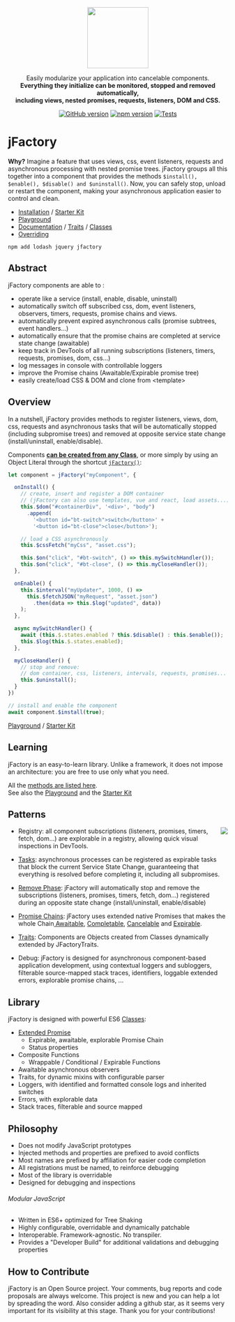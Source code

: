 <div align="center" markdown="1">
<img width="140" src="https://jfactory-es.github.io/jfactory/img/jFactory.png">

Easily modularize your application into cancelable components.<br>
<b>Everything they initialize can be monitored, stopped and removed automatically,<br>
including views, nested promises, requests, listeners, DOM and CSS.</b>

[![GitHub version](https://img.shields.io/github/package-json/v/jfactory-es/jfactory.svg?label=git)](https://github.com/jfactory-es/jfactory)
[![npm version](https://img.shields.io/npm/v/jfactory.svg)](https://www.npmjs.com/package/jfactory)
[![Tests](https://github.com/jfactory-es/jfactory/workflows/Node%20CI/badge.svg)](#implementation)

</div>

# jFactory

**Why?** Imagine a feature that uses views, css, event listeners, requests and asynchronous processing with nested promise trees.
jFactory groups all this together into a component that provides the methods `$install(), $enable(), $disable() and $uninstall()`. Now, you can safely stop, unload or restart the component, making your asynchronous application easier to control and clean.

* [Installation](ref-import.md) / [Starter Kit](https://github.com/jfactory-es/jfactory-starterkit)
* [Playground](playground/README.md)
* [Documentation](ref-index.md) / [Traits](ref-index.md#traits-component-features) / [Classes](ref-index.md#classes-internal-library)
* [Overriding](ref-overriding.md)

```
npm add lodash jquery jfactory
```

## Abstract

jFactory components are able to :
- operate like a service (install, enable, disable, uninstall)
- automatically switch off subscribed css, dom, event listeners, observers, timers, requests, promise chains and views.
- automatically prevent expired asynchronous calls (promise subtrees, event handlers...)
- automatically ensure that the promise chains are completed at service state change (awaitable)
- keep track in DevTools of all running subscriptions (listeners, timers, requests, promises, dom, css...)
- log messages in console with controllable loggers
- improve the Promise chains (Awaitable/Expirable promise tree)
- easily create/load CSS & DOM and clone from \<template>
<!--
## Supported APIs <img height="20" src="https://upload.wikimedia.org/wikipedia/commons/a/a7/React-icon.svg"> <img height="20" src="https://vuejs.org/images/logo.png"> <img height="20" src="https://jfactory-es.github.io/jfactory/img/HTML5.png">

jFactory supports **Vue.js**, **React**, and **HTML5 WebComponents** allowing components to automatically **uninstall** and **reinstall** their views.
See [Playground](playground/README.md).
-->
## Overview

In a nutshell, jFactory provides methods to register listeners, views, dom, css, requests and asynchronous tasks that will be automatically stopped (including subpromise trees) and removed at opposite service state change (install/uninstall, enable/disable).

Components **[can be created from any Class](ref-components.md)**,
or more simply by using an Object Literal through the shortcut [`jFactory()`](ref-components.md#create-a-component-literal):

```javascript
let component = jFactory("myComponent", {

  onInstall() {
    // create, insert and register a DOM container
    // (jFactory can also use templates, vue and react, load assets...)
    this.$dom("#containerDiv", '<div>', "body")
      .append(
        '<button id="bt-switch">switch</button>' +
        '<button id="bt-close">close</button>');

    // load a CSS asynchronously
    this.$cssFetch("myCss", "asset.css");

    this.$on("click", "#bt-switch", () => this.mySwitchHandler());
    this.$on("click", "#bt-close", () => this.myCloseHandler());
  },

  onEnable() {
    this.$interval("myUpdater", 1000, () =>
      this.$fetchJSON("myRequest", "asset.json")
        .then(data => this.$log("updated", data))
    );
  },

  async mySwitchHandler() {
    await (this.$.states.enabled ? this.$disable() : this.$enable());
    this.$log(this.$.states.enabled);
  },

  myCloseHandler() {
    // stop and remove:
    // dom container, css, listeners, intervals, requests, promises...
    this.$uninstall();
  }
})

// install and enable the component
await component.$install(true);
```
[Playground](playground/README.md) / [Starter Kit](https://github.com/jfactory-es/jfactory-starterkit)

## Learning

jFactory is an easy-to-learn library. Unlike a framework, it does not impose an architecture: you are free to use only what you need.

All the [methods are listed here](ref-index.md#traits-component-features). \
See also the [Playground](playground/README.md) and the [Starter Kit](https://github.com/jfactory-es/jfactory-starterkit)

## Patterns

- Registry:<img align="right" src="https://jfactory-es.github.io/jfactory/img/pic1.png"> all component subscriptions (listeners, promises, timers, fetch, dom...) are explorable in a registry, allowing quick visual inspections in DevTools.

- [Tasks](TraitTask.md): asynchronous processes can be registered as expirable tasks that block the current Service State Change, guaranteeing that everything is resolved before completing it, including all subpromises.

- [Remove Phase](TraitService-Phases.md#remove-phase): jFactory will automatically stop and remove the subscriptions (listeners, promises, timers, fetch, dom...) registered during an opposite state change (install/uninstall, enable/disable)

- [Promise Chains](JFactoryPromise.md): jFactory uses extended native Promises that makes the whole Chain[ Awaitable](JFactoryPromise.md#chain-awaitable), [Completable](JFactoryPromise.md#chain-completion--cancellation), [Cancelable](JFactoryPromise.md#chain-completion--cancellation) and [Expirable](JFactoryPromise.md#chain-expiration).

- [Traits](ref-components.md#create-a-component-base-class): Components are Objects created from Classes dynamically extended by JFactoryTraits.

- Debug: jFactory is designed for asynchronous component-based application development, using contextual loggers and subloggers,
  filterable source-mapped stack traces, identifiers, loggable extended errors, explorable promise chains, ...

## Library

jFactory is designed with powerful ES6 [Classes](ref-index.md#classes-internal-library):

- [Extended Promise](JFactoryPromise.md)
  - Expirable, awaitable, explorable Promise Chain
  - Status properties
- Composite Functions
  - Wrappable / Conditional / Expirable Functions
- Awaitable asynchronous observers
- Traits, for dynamic mixins with configurable parser
- Loggers, with identified and formatted console logs and inherited switches
- Errors, with explorable data
- Stack traces, filterable and source mapped

## Philosophy

- Does not modify JavaScript prototypes
- Injected methods and properties are prefixed to avoid conflicts
- Most names are prefixed by affiliation for easier code completion
- All registrations must be named, to reinforce debugging
- Most of the library is overridable
- Designed for debugging and inspections

###### Modular JavaScript

- Written in ES6+ optimized for Tree Shaking
- Highly configurable, overridable and dynamically patchable
- Interoperable. Framework-agnostic. No transpiler.
- Provides a "Developer Build" for additional validations and debugging properties

<!--
## Implementation

- Supports Vue.js, React and HTML5 Web Components
- Supports Promises, Listeners, Timers, Mutations, DOM, CSS   
- Dependencies: jQuery, Lodash
-->
## How to Contribute

jFactory is an Open Source project. Your comments, bug reports and code proposals are always welcome. This project is new and you can help a lot by spreading the word. Also consider adding a github star, as it seems very important for its visibility at this stage. Thank you for your contributions! 
